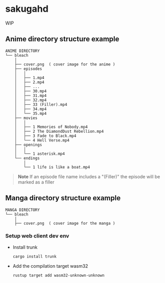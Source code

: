# sakugahd

WIP

## Anime directory structure example

```
ANIME DIRECTORY
└── bleach
    │
    ├── cover.png  ( cover image for the anime )
    ├── episodes
    │   │
    │   ├── 1.mp4
    │   ├── 2.mp4
    │   ├── ...
    │   ├── 30.mp4
    │   ├── 31.mp4
    │   ├── 32.mp4
    │   ├── 33 (Filler).mp4
    │   ├── 34.mp4
    │   └── 35.mp4
    ├── movies
    │   │
    │   ├── 1 Memories of Nobody.mp4
    │   ├── 2 The DiamondDust Rebellion.mp4
    │   ├── 3 Fade to Black.mp4
    │   └── 4 Hell Verse.mp4
    ├── openings
    │   │
    │   └── 1 asterisk.mp4
    └── endings
        │
        └── 1 life is like a boat.mp4
```

> **Note**
> If an episode file name includes a "(Filler)"
> the episode will be marked as a filler

## Manga directory structure example

```
MANGA DIRECTORY
└── bleach
    │
    ├── cover.png  ( cover image for the manga )
```

### Setup web client dev env

- Install trunk
    ```
    cargo install trunk
    ```

- Add the compilation target wasm32
    ```
    rustup target add wasm32-unknown-unknown
    ```
